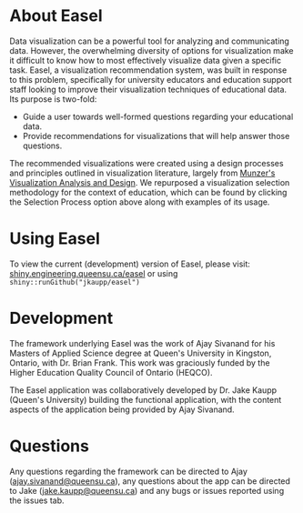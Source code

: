 # About Easel

Data visualization can be a powerful tool for analyzing and communicating data. However, the overwhelming diversity of options for visualization make it difficult to know how to most effectively visualize data given a specific task. Easel, a visualization recommendation system, was built in response to this problem, specifically for university educators and education support staff looking to improve their visualization techniques of educational data. Its purpose is two-fold: 

* Guide a user towards well-formed questions regarding your educational data.
* Provide recommendations for visualizations that will help answer those questions.

The recommended visualizations were created using a design processes and principles outlined in visualization literature, largely from [Munzer's Visualization Analysis and Design](http://www.cs.ubc.ca/~tmm/vadbook/). We repurposed a visualization selection methodology for the context of education, which can be found by clicking the Selection Process option above along with examples of its usage.

# Using Easel

To view the current (development) version of Easel, please visit: [shiny.engineering.queensu.ca/easel](https://shiny.engineering.queensu.ca/easel) or using `shiny::runGithub("jkaupp/easel")`

# Development

The framework underlying Easel was the work of Ajay Sivanand for his  Masters of Applied Science degree at Queen's University in Kingston, Ontario, with Dr. Brian Frank.  This work was graciously funded by the Higher Education Quality Council of Ontario (HEQCO).

The Easel application was collaboratively developed by Dr. Jake Kaupp (Queen's University) building the functional application, with the content aspects of the application being provided by Ajay Sivanand.

# Questions

Any questions regarding the framework can be directed to Ajay (ajay.sivanand@queensu.ca), any questions about the app can be directed to Jake (jake.kaupp@queensu.ca) and any bugs or issues reported using the issues tab.


